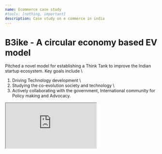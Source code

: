 ```yaml
---
name: Ecommerce case study
#tools: [nothing, important]
description: Case study on e commerce in india
---
```

# B3ike - A circular economy based EV model



Pitched a novel model for establishing a Think Tank to improve the Indian startup ecosystem.
Key goals include \\
1) Driving Technology development \\
2) Studying the co-evolution society and technology \\
3) Actively collaborating with the government, International community for Policy making and Advocacy.

<link rel="stylesheet" href="../assets/style.css">
<div class="google-slides-container">
    <iframe src="https://docs.google.com/document/d/e/2PACX-1vS7VRVhfOKmbeQ1DluSD1qT9EY-ZY82-KYieT6nEDkb_4fEVf1C7q_CVzlJVRW7SA4YxPCV9UHk3mI4/pub?embedded=true">
    </iframe>
 </div>
